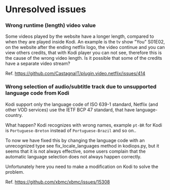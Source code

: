 # Unresolved issues

### Wrong runtime (length) video value

Some videos played by the website have a longer length, compared to when they are played inside Kodi.
An example is the tv show "You" S01E02, on the website after the ending netflix logo, the video continue and you can view others credits, that with Kodi player you can not see, therefore this is the cause of the wrong video length.
Is it possible that some of the credits have a separate video stream?

Ref. https://github.com/CastagnaIT/plugin.video.netflix/issues/414

### Wrong selection of audio/subtitle track due to unsupported language code from Kodi

Kodi support only the language code of ISO 639-1 standard,
Netflix (and other VOD services) use the IETF BCP 47 standard, that have language-country.

What happen? Kodi recognizes with wrong names, example `pt-BR` for Kodi is `Portuguese-Breton` instead of `Portuguese-Brazil` and so on..

To now we have fixed this by changing the language code with an unrecognized type see fix_locale_languages method in kodiops.py, but it seems that it is not always effective, some users complain that the automatic language selection does not always happen correctly.

Unfortunately here you need to make a modification on Kodi to solve the problem.

Ref. https://github.com/xbmc/xbmc/issues/15308
